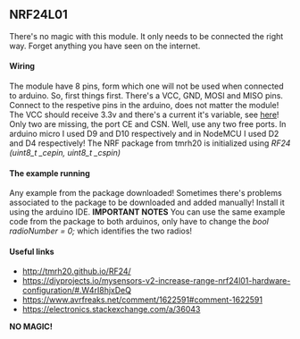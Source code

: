 ## NRF24L01

There's no magic with this module.
It only needs to be connected the right way. Forget anything you have seen on the internet.

#### Wiring
The module have 8 pins, form which one will not be used when connected to arduino.
So, first things first. There's a VCC, GND, MOSI and MISO pins. Connect to the respetive pins in the arduino, does not matter the module! The VCC should receive 3.3v and there's a current it's variable, see [here](https://www.itead.cc/wiki/NRF24L01_Module)!
Only two are missing, the port CE and CSN. Well, use any two free ports.
In arduino micro I used D9 and D10 respectively and in NodeMCU I used D2 and D4 respectively!
The NRF package from tmrh20 is initialized using *RF24 (uint8_t _cepin, uint8_t _cspin)*

#### The example running
Any example from the package downloaded!
Sometimes there's problems associated to the package to be downloaded and added manually!
Install it using the arduino IDE.
**IMPORTANT NOTES** You can use the same example code from the package to both arduinos, only have to change the *bool radioNumber = 0;* which identifies the two radios!

#### Useful links
* http://tmrh20.github.io/RF24/
* https://diyprojects.io/mysensors-v2-increase-range-nrf24l01-hardware-configuration/#.W4rI8hjxDeQ
* https://www.avrfreaks.net/comment/1622591#comment-1622591
* https://electronics.stackexchange.com/a/36043

**NO MAGIC!**
